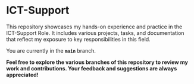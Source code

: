 # ICT-Support
This repository showcases my hands-on experience and practice in the ICT-Support Role. 
It includes various projects, tasks, and documentation that reflect my exposure to key responsibilities in this field.

You are currently in the **`main`** branch.

**Feel free to explore the various branches of this repository to review my work and contributions. Your feedback and suggestions are always appreciated!**
